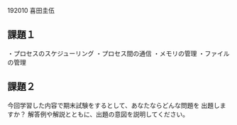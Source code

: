 192010
喜田圭伍

## 課題１

・プロセスのスケジューリング
・プロセス間の通信
・メモリの管理
・ファイルの管理

## 課題２

今回学習した内容で期末試験をするとして、あなたならどんな問題を
出題しますか？
解答例や解説とともに、出題の意図を説明してください。

